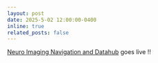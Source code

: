 ```yaml
---
layout: post
date: 2025-5-02 12:00:00-0400
inline: true
related_posts: false
---
```


[Neuro Imaging Navigation and Datahub](https://blackpearl006.github.io/NeuroDataHub/) goes live !!
